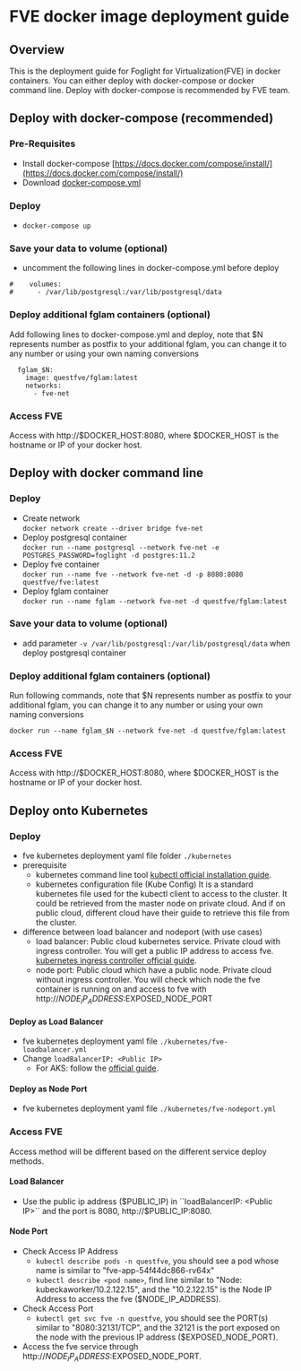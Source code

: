 # FVE docker image deployment guide
## Overview   
This is the deployment guide for Foglight for Virtualization(FVE) in docker containers. You can either deploy with docker-compose or docker command line. Deploy with docker-compose is recommended by FVE team.

## Deploy with docker-compose (recommended)   

### Pre-Requisites   
* Install docker-compose [https://docs.docker.com/compose/install/](https://docs.docker.com/compose/install/)
* Download [docker-compose.yml](https://github.com/Foglight/dockerimage/tree/master/FVE/docker-compose/docker-compose.yml) 
  
### Deploy
* ``docker-compose up``

### Save your data to volume (optional)
* uncomment the following lines in docker-compose.yml before deploy   
```
#    volumes:   
#      - /var/lib/postgresql:/var/lib/postgresql/data   
```

### Deploy additional fglam containers (optional)  
Add following lines to docker-compose.yml and deploy, note that $N represents number as postfix to your additional fglam, you can change it to any number or using your own naming conversions
```
  fglam_$N:
    image: questfve/fglam:latest
    networks:
      - fve-net
``` 

### Access FVE
Access with http://$DOCKER_HOST:8080, where $DOCKER_HOST is the hostname or IP of your docker host.

## Deploy with docker command line   

### Deploy   
* Create network   
``docker network create --driver bridge fve-net``
* Deploy postgresql container   
``docker run --name postgresql --network fve-net -e POSTGRES_PASSWORD=foglight -d postgres:11.2``
* Deploy fve container   
``docker run --name fve --network fve-net -d -p 8080:8080 questfve/fve:latest``
* Deploy fglam container   
``docker run --name fglam --network fve-net -d questfve/fglam:latest``

### Save your data to volume (optional)   
* add parameter ``-v /var/lib/postgresql:/var/lib/postgresql/data`` when deploy postgresql container

### Deploy additional fglam containers (optional)  
Run following commands, note that $N represents number as postfix to your additional fglam, you can change it to any number or using your own naming conversions
```
docker run --name fglam_$N --network fve-net -d questfve/fglam:latest
``` 

### Access FVE
Access with http://$DOCKER_HOST:8080, where $DOCKER_HOST is the hostname or IP of your docker host.

## Deploy onto Kubernetes

### Deploy
* fve kubernetes deployment yaml file folder
``./kubernetes``
* prerequisite
  * kubernetes command line tool
[kubectl official installation guide](https://kubernetes.io/docs/tasks/tools/install-kubectl/).
  * kubernetes configuration file (Kube Config)
It is a standard kubernetes file used for the kubectl client to access to the cluster. It could be retrieved from the master node on private cloud. And if on public cloud, different cloud have their guide to retrieve this file from the cluster.
* difference between load balancer and nodeport (with use cases)
  * load balancer: Public cloud kubernetes service. Private cloud with ingress controller. You will get a public IP address to access fve. [kubernetes ingress controller official guide](https://kubernetes.io/docs/concepts/services-networking/ingress-controllers/).
  * node port: Public cloud which have a public node. Private cloud without ingress controller. You will check which node the fve container is running on and access to fve with http://$NODE_IP_ADDRESS:$EXPOSED_NODE_PORT
#### Deploy as Load Balancer
* fve kubernetes deployment yaml file
``./kubernetes/fve-loadbalancer.yml``
* Change ``loadBalancerIP: <Public IP>``
  * For AKS: follow the [official guide](https://docs.microsoft.com/en-us/azure/aks/static-ip).
#### Deploy as Node Port
* fve kubernetes deployment yaml file
``./kubernetes/fve-nodeport.yml``

### Access FVE
Access method will be different based on the different service deploy methods.
#### Load Balancer
* Use the public ip address ($PUBLIC_IP) in ``loadBalancerIP: <Public IP>`` and the port is 8080, http://$PUBLIC_IP:8080.
#### Node Port
* Check Access IP Address
  * ``kubectl describe pods -n questfve``, you should see a pod whose name is similar to "fve-app-54f44dc866-rv64x"
  * ``kubectl describe <pod name>``, find line similar to "Node:               kubeckaworker/10.2.122.15", and the "10.2.122.15" is the Node IP Address to access the fve ($NODE_IP_ADDRESS).
* Check Access Port
  * ``kubectl get svc fve -n questfve``, you should see the PORT(s) similar to "8080:32131/TCP", and the 32121 is the port exposed on the node with the previous IP address ($EXPOSED_NODE_PORT). 
* Access the fve service through http://$NODE_IP_ADDRESS:$EXPOSED_NODE_PORT.